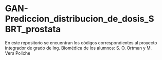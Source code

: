 # GAN-Prediccion_distribucion_de_dosis_SBRT_prostata
En este repositorio se encuentran los códigos correspondientes al proyecto integrador de grado de Ing. Biomédica de los alumnos: S. O. Ortman y M. Vera Poliche
